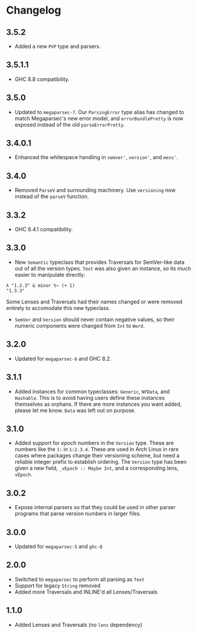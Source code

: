 # Changelog

## 3.5.2
- Added a new `PVP` type and parsers.

## 3.5.1.1
- GHC 8.8 compatibility.

## 3.5.0
- Updated to `megaparsec-7`. Our `ParsingError` type alias has changed to match
  Megaparsec's new error model, and `errorBundlePretty` is now exposed instead of
  the old `parseErrorPretty`.

## 3.4.0.1
- Enhanced the whitespace handling in `semver'`, `version'`, and `mess'`.

## 3.4.0
- Removed `ParseV` and surrounding machinery.
  Use `versioning` now instead of the `parseV` function.

## 3.3.2
- GHC 8.4.1 compatibility.

## 3.3.0
- New `Semantic` typeclass that provides Traversals for SemVer-like data out
  of all the version types. `Text` was also given an instance, so its much
  easier to manipulate directly:

```
λ "1.2.3" & minor %~ (+ 1)
"1.3.3"
```

Some Lenses and Traversals had their names changed or were removed entirely
to accomodate this new typeclass.

- `SemVer` and `Version` should never contain negative values, so their numeric
  components were changed from `Int` to `Word`.

## 3.2.0
- Updated for `megaparsec-6` and GHC 8.2.

## 3.1.1
- Added instances for common typeclasses: `Generic`, `NFData`, and
  `Hashable`. This is to avoid having users define these instances themselves
  as orphans. If there are more instances you want added, please let me know.
  `Data` was left out on purpose.

## 3.1.0
- Added support for *epoch* numbers in the `Version` type. These are numbers
  like the `1:` in `1:2.3.4`. These are used in Arch Linux in rare cases where
  packages change their versioning scheme, but need a reliable integer prefix
  to establish ordering. The `Version` type has been given a new field,
  `_vEpoch :: Maybe Int`, and a corresponding lens, `vEpoch`.

## 3.0.2
- Expose internal parsers so that they could be used in other parser programs
  that parse version numbers in larger files.

## 3.0.0
- Updated for `megaparsec-5` and `ghc-8`

## 2.0.0
- Switched to `megaparsec` to perform all parsing as `Text`
- Support for legacy `String` removed
- Added more Traversals and INLINE'd all Lenses/Traversals

## 1.1.0
- Added Lenses and Traversals (no `lens` dependency)
